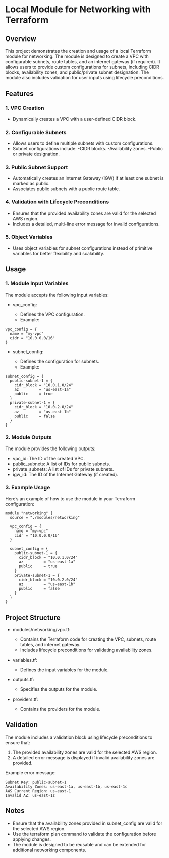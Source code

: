 # Local Module for Networking with Terraform

## Overview

This project demonstrates the creation and usage of a local Terraform module for networking. The module is designed to create a VPC with configurable subnets, route tables, and an internet gateway (if required). It allows users to provide custom configurations for subnets, including CIDR blocks, availability zones, and public/private subnet designation. The module also includes validation for user inputs using lifecycle preconditions.

## Features

### 1. VPC Creation

- Dynamically creates a VPC with a user-defined CIDR block.

### 2. Configurable Subnets

- Allows users to define multiple subnets with custom configurations.
- Subnet configurations include:
  -CIDR blocks.
  -Availability zones.
  -Public or private designation.

### 3. Public Subnet Support

- Automatically creates an Internet Gateway (IGW) if at least one subnet is marked as public.
- Associates public subnets with a public route table.

### 4. Validation with Lifecycle Preconditions

- Ensures that the provided availability zones are valid for the selected AWS region.
- Includes a detailed, multi-line error message for invalid configurations.

### 5. Object Variables

- Uses object variables for subnet configurations instead of primitive variables for better flexibility and scalability.

## Usage

### 1. Module Input Variables

The module accepts the following input variables:

- vpc_config:

  - Defines the VPC configuration.
  - Example:

```hcl
vpc_config = {
  name = "my-vpc"
  cidr = "10.0.0.0/16"
}
```

- subnet_config:

  - Defines the configuration for subnets.
  - Example:

```hcl
subnet_config = {
  public-subnet-1 = {
    cidr_block = "10.0.1.0/24"
    az         = "us-east-1a"
    public     = true
  }
  private-subnet-1 = {
    cidr_block = "10.0.2.0/24"
    az         = "us-east-1b"
    public     = false
  }
}
```

### 2. Module Outputs

The module provides the following outputs:

- vpc_id: The ID of the created VPC.
- public_subnets: A list of IDs for public subnets.
- private_subnets: A list of IDs for private subnets.
- igw_id: The ID of the Internet Gateway (if created).

### 3. Example Usage

Here’s an example of how to use the module in your Terraform configuration:

```hcl
module "networking" {
  source = "./modules/networking"

  vpc_config = {
    name = "my-vpc"
    cidr = "10.0.0.0/16"
  }

  subnet_config = {
    public-subnet-1 = {
      cidr_block = "10.0.1.0/24"
      az         = "us-east-1a"
      public     = true
    }
    private-subnet-1 = {
      cidr_block = "10.0.2.0/24"
      az         = "us-east-1b"
      public     = false
    }
  }
}
```

## Project Structure

- modules/networking/vpc.tf:

  - Contains the Terraform code for creating the VPC, subnets, route tables, and internet gateway.
  - Includes lifecycle preconditions for validating availability zones.

- variables.tf:

  - Defines the input variables for the module.

- outputs.tf:

  - Specifies the outputs for the module.

- providers.tf:

  - Contains the providers for the module.

## Validation

The module includes a validation block using lifecycle preconditions to ensure that:

1. The provided availability zones are valid for the selected AWS region.
2. A detailed error message is displayed if invalid availability zones are provided.

Example error message:

```text
Subnet Key: public-subnet-1
Availability Zones: us-east-1a, us-east-1b, us-east-1c
AWS Current Region: us-east-1
Invalid AZ: us-east-1z
```

## Notes

- Ensure that the availability zones provided in subnet_config are valid for the selected AWS region.
- Use the terraform plan command to validate the configuration before applying changes.
- The module is designed to be reusable and can be extended for additional networking components.
